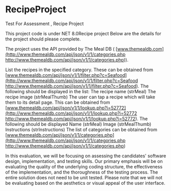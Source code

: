 # RecipeProject
Test For Assessment , Recipe Project

This project code is under NET 8.0Recipe project
Below are the  details for the project should please complete.
 
The project uses the API provided by The Meal DB ( [www.themealdb.com](http://www.themealdb.com/api/json/v1/1/categories.php http://www.themealdb.com/api/json/v1/1/categories.php)).
 
List the recipes in the specified category. These can be obtained from [www.themealdb.com/api/json/v1/1/filter.php?c=Seafood](http://www.themealdb.com/api/json/v1/1/filter.php?c=Seafood http://www.themealdb.com/api/json/v1/1/filter.php?c=Seafood). The following should be displayed in the list:
The recipe name (strMeal)
The recipe image (strMealThumb)
The user can tap a recipe which will take them to its detail page. This can be obtained from [www.themealdb.com/api/json/v1/1/lookup.php?i=52772](http://www.themealdb.com/api/json/v1/1/lookup.php?i=52772 http://www.themealdb.com/api/json/v1/1/lookup.php?i=52772). The following should be displayed
Name (strMeal)
Image (strMealThumb)
Instructions (strInstructions)
The list of categories can be obtained from [www.themealdb.com/api/json/v1/1/categories.php](http://www.themealdb.com/api/json/v1/1/categories.php http://www.themealdb.com/api/json/v1/1/categories.php)
 
In this evaluation, we will be focusing on assessing the candidates' software design, implementation, and testing skills. Our primary emphasis will be on evaluating the quality of the underlying coding structure, the effectiveness of the implementation, and the thoroughness of the testing process. The entire solution does not need to be unit tested. Please note that we will not be evaluating based on the aesthetics or visual appeal of the user interface.


